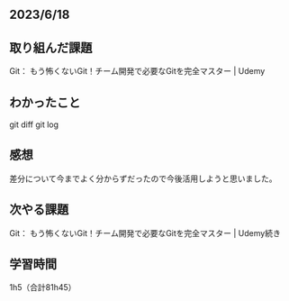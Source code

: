 ## 2023/6/18
## 取り組んだ課題
Git： もう怖くないGit！チーム開発で必要なGitを完全マスター | Udemy

## わかったこと
git diff
git log

## 感想
差分について今までよく分からずだったので今後活用しようと思いました。

## 次やる課題
Git： もう怖くないGit！チーム開発で必要なGitを完全マスター | Udemy続き

## 学習時間
1h5（合計81h45）
